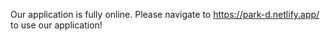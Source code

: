 Our application is fully online. Please navigate to https://park-d.netlify.app/ to use our application!